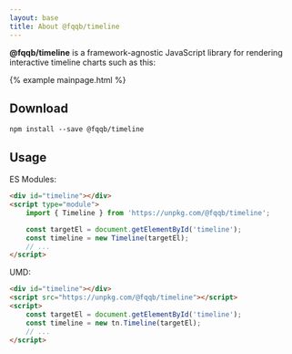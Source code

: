 ```yaml
---
layout: base
title: About @fqqb/timeline
---
```


**@fqqb/timeline** is a framework-agnostic JavaScript library for rendering interactive timeline charts such as this:

{% example mainpage.html %}


## Download

````
npm install --save @fqqb/timeline
````


## Usage

ES Modules:

```html
<div id="timeline"></div>
<script type="module">
    import { Timeline } from 'https://unpkg.com/@fqqb/timeline';

    const targetEl = document.getElementById('timeline');
    const timeline = new Timeline(targetEl);
    // ...
</script>
```


UMD:

```html
<div id="timeline"></div>
<script src="https://unpkg.com/@fqqb/timeline"></script>
<script>
    const targetEl = document.getElementById('timeline');
    const timeline = new tn.Timeline(targetEl);
    // ...
</script>
```
